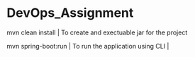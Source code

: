 # DevOps_Assignment
mvn clean install | To create and exectuable jar for the project

mvn spring-boot:run | To run the application using CLI |
